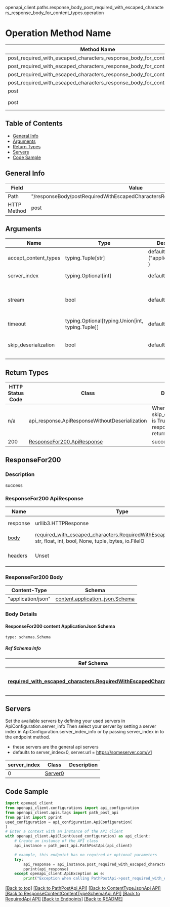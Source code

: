 openapi_client.paths.response_body_post_required_with_escaped_characters_response_body_for_content_types.operation
# Operation Method Name

| Method Name | Api Class | Notes |
| ----------- | --------- | ----- |
| post_required_with_escaped_characters_response_body_for_content_types | [PathPostApi](../../apis/tags/path_post_api.md) | This api is only for tag=path.post |
| post_required_with_escaped_characters_response_body_for_content_types | [ContentTypeJsonApi](../../apis/tags/content_type_json_api.md) | This api is only for tag=contentType_json |
| post_required_with_escaped_characters_response_body_for_content_types | [ResponseContentContentTypeSchemaApi](../../apis/tags/response_content_content_type_schema_api.md) | This api is only for tag=response.content.contentType.schema |
| post_required_with_escaped_characters_response_body_for_content_types | [RequiredApi](../../apis/tags/required_api.md) | This api is only for tag=required |
| post | ApiForPost | This api is only for this endpoint |
| post | ResponseBodyPostRequiredWithEscapedCharactersResponseBodyForContentTypes | This api is only for path=/responseBody/postRequiredWithEscapedCharactersResponseBodyForContentTypes |

## Table of Contents
- [General Info](#general-info)
- [Arguments](#arguments)
- [Return Types](#return-types)
- [Servers](#servers)
- [Code Sample](#code-sample)

## General Info
| Field | Value |
| ----- | ----- |
| Path | "/responseBody/postRequiredWithEscapedCharactersResponseBodyForContentTypes" |
| HTTP Method | post |

## Arguments

Name | Type | Description  | Notes
------------- | ------------- | ------------- | -------------
accept_content_types | typing.Tuple[str] | default is ("application/json", ) | Tells the server the content type(s) that are accepted by the client
server_index | typing.Optional[int] | default is None | Allows one to select a different [server](#servers). If not None, must be one of [0]
stream | bool | default is False | if True then the response.content will be streamed and loaded from a file like object. When downloading a file, set this to True to force the code to deserialize the content to a FileSchema file
timeout | typing.Optional[typing.Union[int, typing.Tuple]] | default is None | the timeout used by the rest client
skip_deserialization | bool | default is False | when True, headers and body will be unset and an instance of api_response.ApiResponseWithoutDeserialization will be returned

## Return Types

HTTP Status Code | Class | Description
------------- | ------------- | -------------
n/a | api_response.ApiResponseWithoutDeserialization | When skip_deserialization is True this response is returned
200 | [ResponseFor200.ApiResponse](#responsefor200-apiresponse) | success

## ResponseFor200

### Description
success

### ResponseFor200 ApiResponse
Name | Type | Description  | Notes
------------- | ------------- | ------------- | -------------
response | urllib3.HTTPResponse | Raw response |
[body](#responsefor200-body) | [required_with_escaped_characters.RequiredWithEscapedCharactersDict](../../components/schema/required_with_escaped_characters.md#requiredwithescapedcharactersdict), str, float, int, bool, None, tuple, bytes, io.FileIO |  |
headers | Unset | headers were not defined |

### ResponseFor200 Body
Content-Type | Schema
------------ | -------
"application/json" | [content.application_json.Schema](#responsefor200-content-applicationjson-schema)

### Body Details
#### ResponseFor200 content ApplicationJson Schema
```
type: schemas.Schema
```

##### Ref Schema Info
Ref Schema | Input Type | Output Type
---------- | ---------- | -----------
[**required_with_escaped_characters.RequiredWithEscapedCharacters**](../../components/schema/required_with_escaped_characters.md) | [required_with_escaped_characters.RequiredWithEscapedCharactersDictInput](../../components/schema/required_with_escaped_characters.md#requiredwithescapedcharactersdictinput), [required_with_escaped_characters.RequiredWithEscapedCharactersDict](../../components/schema/required_with_escaped_characters.md#requiredwithescapedcharactersdict), str, datetime.date, datetime.datetime, uuid.UUID, int, float, bool, None, list, tuple, bytes, io.FileIO, io.BufferedReader | [required_with_escaped_characters.RequiredWithEscapedCharactersDict](../../components/schema/required_with_escaped_characters.md#requiredwithescapedcharactersdict), str, float, int, bool, None, tuple, bytes, io.FileIO

## Servers

Set the available servers by defining your used servers in ApiConfiguration.server_info
Then select your server by setting a server index in ApiConfiguration.server_index_info or by
passing server_index in to the endpoint method.
- these servers are the general api servers
- defaults to server_index=0, server.url = https://someserver.com/v1

server_index | Class | Description
------------ | ----- | ------------
0 | [Server0](../../servers/server_0.md) |

## Code Sample

```python
import openapi_client
from openapi_client.configurations import api_configuration
from openapi_client.apis.tags import path_post_api
from pprint import pprint
used_configuration = api_configuration.ApiConfiguration(
)
# Enter a context with an instance of the API client
with openapi_client.ApiClient(used_configuration) as api_client:
    # Create an instance of the API class
    api_instance = path_post_api.PathPostApi(api_client)

    # example, this endpoint has no required or optional parameters
    try:
        api_response = api_instance.post_required_with_escaped_characters_response_body_for_content_types()
        pprint(api_response)
    except openapi_client.ApiException as e:
        print("Exception when calling PathPostApi->post_required_with_escaped_characters_response_body_for_content_types: %s\n" % e)
```

[[Back to top]](#top)
[[Back to PathPostApi API]](../../apis/tags/path_post_api.md)
[[Back to ContentTypeJsonApi API]](../../apis/tags/content_type_json_api.md)
[[Back to ResponseContentContentTypeSchemaApi API]](../../apis/tags/response_content_content_type_schema_api.md)
[[Back to RequiredApi API]](../../apis/tags/required_api.md)
[[Back to Endpoints]](../../../README.md#Endpoints) [[Back to README]](../../../README.md)